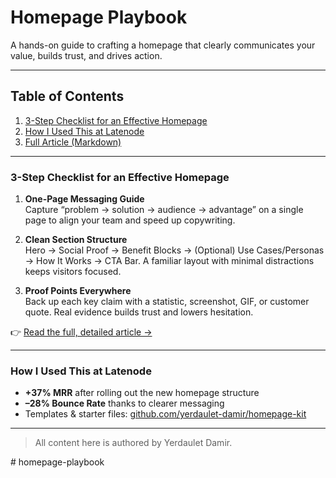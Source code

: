 # Homepage Playbook

A hands-on guide to crafting a homepage that clearly communicates your value, builds trust, and drives action.

---

## Table of Contents

1. [3-Step Checklist for an Effective Homepage](#3-step-checklist-for-an-effective-homepage)  
2. [How I Used This at Latenode](#how-i-used-this-at-latenode)  
3. [Full Article (Markdown)](./_insights/2025-07-24-how-to-create-a-more-effective-homepage.md)  

---

### 3-Step Checklist for an Effective Homepage

1. **One-Page Messaging Guide**  
   Capture “problem → solution → audience → advantage” on a single page to align your team and speed up copywriting.

2. **Clean Section Structure**  
   Hero → Social Proof → Benefit Blocks → (Optional) Use Cases/Personas → How It Works → CTA Bar. A familiar layout with minimal distractions keeps visitors focused.

3. **Proof Points Everywhere**  
   Back up each key claim with a statistic, screenshot, GIF, or customer quote. Real evidence builds trust and lowers hesitation.

👉 [Read the full, detailed article →](_insights/2025-07-24-how-to-create-a-more-effective-homepage.md)

---

### How I Used This at Latenode

- **+37% MRR** after rolling out the new homepage structure  
- **–28% Bounce Rate** thanks to clearer messaging  
- Templates & starter files: [github.com/yerdaulet-damir/homepage-kit](https://github.com/yerdaulet-damir/homepage-kit)

---

> All content here is authored by Yerdaulet Damir.

#   h o m e p a g e - p l a y b o o k  
 
